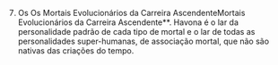 ﻿7. Os Os Mortais Evolucionários da Carreira AscendenteMortais Evolucionários da Carreira Ascendente**. Havona é o lar da personalidade padrão de cada tipo de mortal e o lar de todas as personalidades super-humanas, de associação mortal, que não são nativas das criações do tempo.